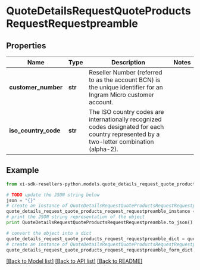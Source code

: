 # QuoteDetailsRequestQuoteProductsRequestRequestpreamble


## Properties

Name | Type | Description | Notes
------------ | ------------- | ------------- | -------------
**customer_number** | **str** | Reseller Number (referred to as the account BCN) is the unique identifier for an Ingram Micro customer account. | 
**iso_country_code** | **str** | The ISO country codes are internationally recognized codes designated for each country represented by a two-letter combination (alpha-2). | 

## Example

```python
from xi-sdk-resellers-python.models.quote_details_request_quote_products_request_requestpreamble import QuoteDetailsRequestQuoteProductsRequestRequestpreamble

# TODO update the JSON string below
json = "{}"
# create an instance of QuoteDetailsRequestQuoteProductsRequestRequestpreamble from a JSON string
quote_details_request_quote_products_request_requestpreamble_instance = QuoteDetailsRequestQuoteProductsRequestRequestpreamble.from_json(json)
# print the JSON string representation of the object
print QuoteDetailsRequestQuoteProductsRequestRequestpreamble.to_json()

# convert the object into a dict
quote_details_request_quote_products_request_requestpreamble_dict = quote_details_request_quote_products_request_requestpreamble_instance.to_dict()
# create an instance of QuoteDetailsRequestQuoteProductsRequestRequestpreamble from a dict
quote_details_request_quote_products_request_requestpreamble_form_dict = quote_details_request_quote_products_request_requestpreamble.from_dict(quote_details_request_quote_products_request_requestpreamble_dict)
```
[[Back to Model list]](../README.md#documentation-for-models) [[Back to API list]](../README.md#documentation-for-api-endpoints) [[Back to README]](../README.md)


